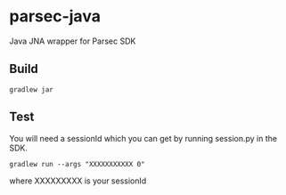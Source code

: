 # parsec-java
Java JNA wrapper for Parsec SDK

## Build

    gradlew jar

## Test

You will need a sessionId which you can get by running session.py in the SDK.

    gradlew run --args "XXXXXXXXXXX 0"

where XXXXXXXXX is your sessionId